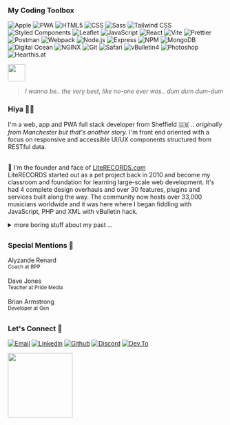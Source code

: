 <h3>My Coding Toolbox</h3>
<p>
    <img alt="Apple" src="https://img.shields.io/badge/-Apple-181818?style=flat-square&logo=apple&logoColor=white">
    <img alt="PWA" src="https://img.shields.io/badge/-Web Apps-5811c3?style=flat-square&logo=pwa&logoColor=white">
    <img alt="HTML5" src="https://img.shields.io/badge/-HTML5-E34F26?style=flat-square&logo=html5&logoColor=white" />
    <img alt="CSS" src="https://img.shields.io/badge/-CSS-1c6eb4?style=flat-square&logo=css3&logoColor=white">
    <img alt="Sass" src="https://img.shields.io/badge/-Sass-CC6699?style=flat-square&logo=sass&logoColor=white" />
    <img alt="Tailwind CSS" src="https://img.shields.io/badge/-Tailwind_CSS-38B2AC?style=flat-square&logo=tailwind-css&logoColor=white" />
    <img alt="Styled Components" src="https://img.shields.io/badge/-Styled_Components-db7092?style=flat-square&logo=styled-components&logoColor=white" />
    <img alt="Leaflet" src="https://img.shields.io/badge/-Leaflet-80bf43?style=flat-square&logo=leaflet&logoColor=white">
    <img alt="JavaScript" src="https://img.shields.io/badge/-JavaScript-cfb431?style=flat-square&logo=javascript&logoColor=white">
    <img alt="React" src="https://img.shields.io/badge/-React-45b8d8?style=flat-square&logo=react&logoColor=white" />
    <img alt="Vite" src="https://img.shields.io/badge/-Vite-646cff?style=flat-square&logo=vite&logoColor=white" />
    <img alt="Prettier" src="https://img.shields.io/badge/-Prettier-f3cb64?style=flat-square&logo=prettier&logoColor=white" />
    <img alt="Postman" src="https://img.shields.io/badge/-Postman-f56936?style=flat-square&logo=postman&logoColor=white" />
    <img alt="Webpack" src="https://img.shields.io/badge/-Webpack-8DD6F9?style=flat-square&logo=webpack&logoColor=white" />
    <img alt="Node.js" src="https://img.shields.io/badge/-Nodejs-43853d?style=flat-square&logo=Node.js&logoColor=white" />
    <img alt="Express" src="https://img.shields.io/badge/-Express-f7f7f7?style=flat-square&logo=express&logoColor=black">
    <img alt="NPM" src="https://img.shields.io/badge/-NPM-CB3837?style=flat-square&logo=npm&logoColor=white" />
    <img alt="MongoDB" src="https://img.shields.io/badge/-MongoDB-13aa52?style=flat-square&logo=mongodb&logoColor=white" />
    <img alt="Digital Ocean" src="https://img.shields.io/badge/-Digital Ocean-2d7cf7?style=flat-square&logo=digitalocean&logoColor=white">
    <img alt="NGINX" src="https://img.shields.io/badge/-NGINX-009639?style=flat-square&logo=nginx&logoColor=white" />
    <img alt="Git" src="https://img.shields.io/badge/-Git-F05032?style=flat-square&logo=git&logoColor=white" />
    <img alt="Safari" src="https://img.shields.io/badge/-Safari Dev-2a88ee?style=flat-square&logo=safari&logoColor=white">
    <img alt="vBulletin4" src="https://img.shields.io/badge/-vBulletin4-184D66?style=flat-square&logo=vbulletin&logoColor=white">
    <img alt="Photoshop" src="https://img.shields.io/badge/-Photoshop-2fa2f6?style=flat-square&logo=adobephotoshop&logoColor=white">
    <img alt="Hearthis.at" src="https://img.shields.io/badge/-HearThis.at-9f1f13?style=flat-square&logo=hearthis.at&logoColor=white">
</p>

<img src="https://cdn3.emoji.gg/emojis/7374-pixelpikachu.gif" width="40"/>

> *I wanna be.. the very best, like no-one ever was.. dum dum dum-dum*

<h3>Hiya 👋🏼  </h3>
I'm a web, app and PWA full stack developer from Sheffield 🇬🇧  
.. <i>originally from Manchester but that's another story.</i> I'm front end oriented with a focus on responsive and accessible UI/UX components structured from RESTful data.
<br><br>

🫥 I'm the founder and face of [LiteRECORDS.com](https://literecords.com)  
LiteRECORDS started out as a pet project back in 2010 and become my classroom and foundation for learning large-scale web development. It's had 4 complete design overhauls and over 30 features, plugins and services built along the way. The community now hosts over 33,000 musicians worldwide and it was here where I began fiddling with JavaScript, PHP and XML with vBulletin hack. 

<details closed>
<summary>more boring stuff about my past ...</summary>
  From school I had a thirst for knowledge in technology. Despite only a brief stint on a computer hardware course at Bury College i would later find mentorship and teaching from a close friend in Tony Higham. Tony taught me the fundamentals in Visual Basic 6 and in an era of Yahoo! chat rooms and MSN Messenger i would program social tools.    
<br><br>
  In 2004 I did a little web design training using Macromedia (Adobe CC <em>it's called these days</em> 🙄 ) learning HTML & CSS. My web design teacher Dave Jones (Pride Media, Middleton) introduced me to performing as a DJ and how to use Cool Edit Pro 2 <em>another Adobe product now</em> called Adobe Audition) and my life as a mashup artist and DJ began. Shortly after I created a community board using vBulletin software dedicated to music artists - LiteRECORDS (2010). Skip a decade or so and I wanted to return to coding so we're up-to-speed.
</details>

##
<h3>Special Mentions 🫶</h3>

Alyzande Renard   
<sub>Coach at BPP</sub><br><br>
Dave Jones   
<sub>Teacher at Pride Media</sub><br><br>
Brian Armstrong  
<sub>Developer at Gen</sub>

##

<h3>Let's Connect 🤗</h3>
<p>
    <a href="mailto:brad.j.ashton@gmail.com" target="_blank">
        <img alt="Email" src="https://img.shields.io/badge/email-%23333.svg?&style=for-the-badge&logo=mail.ru&logoColor=white" /></a>
    <a href="https://www.linkedin.com/in/brrradley" target="_blank">
        <img alt="LinkedIn" src="https://img.shields.io/badge/linkedin-%230077B5.svg?&style=for-the-badge&logo=linkedin&logoColor=white" /></a>
    <a href="https://github.com/brrradley" target="_blank">
        <img alt="Github" src="https://img.shields.io/badge/GitHub-%2312100E.svg?&style=for-the-badge&logo=Github&logoColor=white" /></a>
    <a href="https://discord.com/users/enitial" target="_blank">
        <img alt="Discord" src="https://img.shields.io/badge/Discord-%237289DA.svg?&style=for-the-badge&logo=discord&logoColor=white" /></a>
    <a href="https://dev.to/brrradley" target="_blank">
        <img alt="Dev.To" src="https://img.shields.io/badge/dev.to-0A0A0A?style=for-the-badge&logo=devdotto&logoColor=white"/></a>
</p>
<a href="https://www.buymeacoffee.com/decafdevio"><img src="https://cdn.buymeacoffee.com/buttons/v2/default-yellow.png" width="150" /></a>
